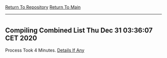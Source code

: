 [Return To Repository](https://github.com/bast69/piholeparser/)
[Return To Main](https://github.com/bast69/piholeparser/blob/master/RecentRunLogs/Mainlog.md)
____________________________________
# 
## Compiling Combined List Thu Dec 31 03:36:07 CET 2020
Process Took 4 Minutes.
[Details If Any](https://github.com/bast69/piholeparser/blob/master/RecentRunLogs/TopLevelScripts/40-Compiling-Combined-Blacklist/60-Compiling-Combined-List.md)

